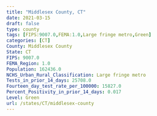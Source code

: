 ```yaml
---
title: "Middlesex County, CT"
date: 2021-03-15
draft: false
type: county
tags: [FIPS:9007.0,FEMA:1.0,Large fringe metro,Green]
categories: [CT]
County: Middlesex County
State: CT
FIPS: 9007.0
FEMA_Region: 1.0
Population: 162436.0
NCHS_Urban_Rural_Classification: Large fringe metro
Tests_in_prior_14_days: 25708.0
Fourteen_day_test_rate_per_100000: 15827.0
Percent_Positivity_in_prior_14_days: 0.017
Level: Green
url: /states/CT/middlesex-county
---
```



